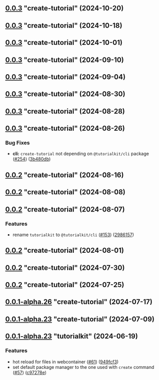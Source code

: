 ## [0.0.3](https://github.com/stackblitz/tutorialkit/compare/1.1.0...0.0.3) "create-tutorial" (2024-10-20)



## [0.0.3](https://github.com/stackblitz/tutorialkit/compare/1.0.0...0.0.3) "create-tutorial" (2024-10-18)



## [0.0.3](https://github.com/stackblitz/tutorialkit/compare/0.2.3...0.0.3) "create-tutorial" (2024-10-01)



## [0.0.3](https://github.com/stackblitz/tutorialkit/compare/0.2.2...0.0.3) "create-tutorial" (2024-09-10)



## [0.0.3](https://github.com/stackblitz/tutorialkit/compare/0.2.1...0.0.3) "create-tutorial" (2024-09-04)



## [0.0.3](https://github.com/stackblitz/tutorialkit/compare/0.2.0...0.0.3) "create-tutorial" (2024-08-30)



## [0.0.3](https://github.com/stackblitz/tutorialkit/compare/0.1.6...0.0.3) "create-tutorial" (2024-08-28)



## [0.0.3](https://github.com/stackblitz/tutorialkit/compare/0.1.5...0.0.3) "create-tutorial" (2024-08-26)


### Bug Fixes

* **cli:** `create-tutorial` not depending on `@tutorialkit/cli` package ([#254](https://github.com/stackblitz/tutorialkit/issues/254)) ([3b480db](https://github.com/stackblitz/tutorialkit/commit/3b480dbd682a8c7657151dc93054f8209fdad312))



## [0.0.2](https://github.com/stackblitz/tutorialkit/compare/0.1.4...0.0.2) "create-tutorial" (2024-08-16)



## [0.0.2](https://github.com/stackblitz/tutorialkit/compare/0.1.3...0.0.2) "create-tutorial" (2024-08-08)



## [0.0.2](https://github.com/stackblitz/tutorialkit/compare/0.1.2...0.0.2) "create-tutorial" (2024-08-07)


### Features

* rename `tutorialkit` to `@tutorialkit/cli` ([#153](https://github.com/stackblitz/tutorialkit/issues/153)) ([2986157](https://github.com/stackblitz/tutorialkit/commit/298615748b1f2d3ea737c591ce193eb0d28407ca))



## [0.0.2](https://github.com/stackblitz/tutorialkit/compare/0.1.1...0.0.2) "create-tutorial" (2024-08-01)



## [0.0.2](https://github.com/stackblitz/tutorialkit/compare/0.1.0...0.0.2) "create-tutorial" (2024-07-30)



## [0.0.2](https://github.com/stackblitz/tutorialkit/compare/0.0.3...0.0.2) "create-tutorial" (2024-07-25)



## [0.0.1-alpha.26](https://github.com/stackblitz/tutorialkit/compare/0.0.1...0.0.1-alpha.26) "create-tutorial" (2024-07-17)



## [0.0.1-alpha.23](https://github.com/stackblitz/tutorialkit/compare/0.0.1-alpha.24...0.0.1-alpha.23) "create-tutorial" (2024-07-09)



## [0.0.1-alpha.23](https://github.com/stackblitz/tutorialkit/compare/0.0.1-alpha.22...0.0.1-alpha.23) "tutorialkit" (2024-06-19)


### Features

* hot reload for files in webcontainer ([#61](https://github.com/stackblitz/tutorialkit/issues/61)) ([949fcf3](https://github.com/stackblitz/tutorialkit/commit/949fcf3438e3bf17902d753089372fbc03911136))
* set default package manager to the one used with `create` command ([#57](https://github.com/stackblitz/tutorialkit/issues/57)) ([c97278e](https://github.com/stackblitz/tutorialkit/commit/c97278e94292a2f4cfd76a75cb31e540b5c0d230))



